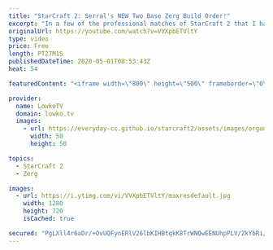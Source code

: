 ```yaml
---
title: "StarCraft 2: Serral's NEW Two Base Zerg Build Order!"
excerpt: "In a few of the professional matches of StarCraft 2 that I have casted recently, Serral goes for a build order that does not usually gets played at the highest level of the game. While most Zerg build orders still focus on quick getting the third Hatchery as soon as possible, Serral has been focusing"
originalUrl: https://youtube.com/watch?v=VVXpbETVltY
type: video
price: Free
length: PT27M1S
publishedDateTime: 2020-05-01T08:53:43Z
heat: 54

featuredContent: "<iframe width=\"800\" height=\"500\" frameborder=\"0\" src=\"https://www.youtube.com/embed/VVXpbETVltY\" allow=\"accelerometer; autoplay; encrypted-media; gyroscope; picture-in-picture\" allowfullscreen></iframe>"

provider:
  name: LowkoTV
  domain: lowko.tv
  images:
    - url: https://everyday-cc.github.io/starcraft2/assets/images/organizations/lowko.tv-50x50.jpg
      width: 50
      height: 50

topics:
  - StarCraft 2
  - Zerg

images:
  - url: https://i.ytimg.com/vi/VVXpbETVltY/maxresdefault.jpg
    width: 1280
    height: 720
    isCached: true

secured: "PgLXll4r6aDr/+OvUQFynERlV26lbKIHBtqkK8TrWNQwEENUhpPLV/ZkYbRi/+U5ycHDiYzN6ZjhBDlwc8P+yWBnXPZZpvU7z2v3U3AR475AZXgzF1GuFJ4gZwJJ9jurzR6EmBloTg3UZvy3WuSXHMRp1+c8CmwMcrQl4Ee3wWBFqaCFg8sWVqHzCcsSdkJ1MijrqfxeTrtkqc28Ivu9lcXHVfLEWrIZl+IY0EXKKASMYQnzCO8SGp03jKGpIx8e9r6KzTzyjhZqJsted7QnrUANa8cBnw5Uvrm2QwlcSQFMQ1BuASpUUHdivbfAUbj2hAXADg+iwd1beXkeO3u58Izd00221Y4MU8IPLGeks47YK8Gk8LwTrEeVm9JMuHDDYiAxf4WDyLuzv0fuc8d42Bp2h+SpGlBqcAZ7hYmKV8nJIn1bYdIhXmCc8fSRqzsQ;HUBuhLhzSfofxXApQeURnw=="
---
```


